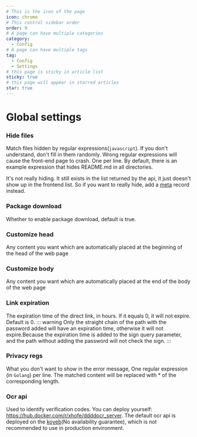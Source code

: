 ```yaml
---
# This is the icon of the page
icon: chrome
# This control sidebar order
order: 9
# A page can have multiple categories
category:
  - Config
# A page can have multiple tags
tag:
  - Config
  - Settings
# this page is sticky in article list
sticky: true
# this page will appear in starred articles
star: true
---
```


# Global settings

### Hide files

Match files hidden by regular expressions(`javascript`). If you don't understand, don't fill in them randomly. Wrong regular expressions will cause the front-end page to crash. One per line. By default, there is an example expression that hides README.md in all directories.

It's not really hiding. It still exists in the list returned by the api, it just doesn't show up in the frontend list. So if you want to really hide, add a [meta](../guide/advanced/meta.md) record instead.

### Package download

Whether to enable package download, default is true.

### Customize head

Any content you want which are automatically placed at the beginning of the head of the web page

### Customize body

Any content you want which are automatically placed at the end of the body of the web page

### Link expiration

The expiration time of the direct link, in hours. If it equals 0, it will not expire. Default is 0.
::: warning
Only the straight chain of the path with the password added will have an expiration time, otherwise it will not expire.Because the expiration time is added to the sign query parameter, and the path without adding the password will not check the sign.
:::

### Privacy regs

What you don't want to show in the error message, One regular expression (in `Golang`) per line. The matched content will be replaced with * of the corresponding length.

### Ocr api

Used to identify verification codes. You can deploy yourself: https://hub.docker.com/r/xhofe/ddddocr_server. The default ocr api is deployed on the [koyeb](https://app.koyeb.com/)(No availability guarantee), which is not recommended to use in production environment.
